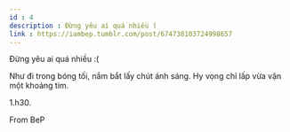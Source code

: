 ```yaml
---
id : 4
description : Đừng yêu ai quá nhiều (
link : https://iambep.tumblr.com/post/674738103724998657
---
```


Đừng yêu ai quá nhiều :(

Như đi trong bóng tối, nắm bắt lấy chút ánh sáng. Hy vọng chỉ lấp vừa vặn
một khoảng tim.

1.h30.

From BeP